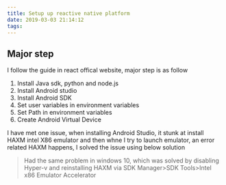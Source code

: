 ```yaml
---
title: Setup up reactive native platform
date: 2019-03-03 21:14:12
tags:
---
```


## Major step

I follow the guide in react offical website, major step is as follow

1. Install Java sdk, python and node.js
2. Install Android studio
3. Install Android SDK
4. Set user variables in environment variables
5. Set Path in environment variables
6. Create Android Virtual Device

I have met one issue, when installing Android Studio, it stunk at install HAXM intel X86 emulator and then whne I try to launch emulator, an error related HAXM happens, I solved the issue using below solution

>  Had the same problem in windows 10, which was solved by disabling Hyper-v and reinstalling HAXM via SDK Manager>SDK Tools>Intel x86 Emulator Accelerator

